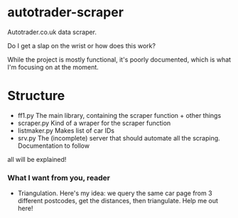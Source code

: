 # autotrader-scraper
Autotrader.co.uk data scraper. 

Do I get a slap on the wrist or how does this work?

While the project is mostly functional, it's poorly documented, which is what I'm focusing on at the moment.

# Structure

* ff1.py    The main library, containing the scraper function + other things
* scraper.py    Kind of a wraper for the scraper function
* listmaker.py  Makes list of car IDs
* srv.py  The (incomplete) server that should automate all the scraping. Documentation to follow 

all will be explained!

### What I want from you, reader

* Triangulation. Here's my idea: we query the same car page from 3 different postcodes, get the distances, then triangulate. Help me out here!


